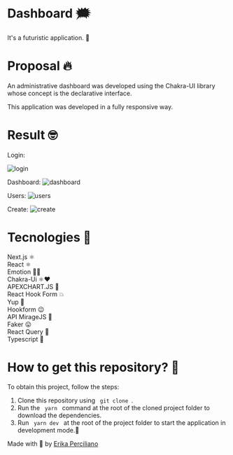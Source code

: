 # Dashboard 🗯️
It's a futuristic application. 🚀 <br />
# Proposal 🔥
An administrative dashboard was developed using the Chakra-UI library whose concept is the declarative interface.

This application was developed in a fully responsive way.

# Result 🤓

Login:

![login](https://user-images.githubusercontent.com/48223561/134430535-aa70c528-0c66-4e9a-9079-c3316f9dbe28.png)


Dashboard:
![dashboard](https://user-images.githubusercontent.com/48223561/134416242-18b3dc4b-3687-4298-b174-c8c9ec68c2a7.png)

Users:
![users](https://user-images.githubusercontent.com/48223561/134544218-55969f19-5f3b-4d06-86cd-aa1e08e1668b.png)

Create:
![create](https://user-images.githubusercontent.com/48223561/134544540-6bf359a1-a44f-43f3-8518-a5be01ad7ad7.png)



# Tecnologies 🚀
Next.js ⚛️ <br />
React ⚛️ <br />
Emotion 💅🏻 <br />
Chakra-Ui ⚛️❤️ <br />
APEXCHART.JS 🤩 <br />
React Hook Form 💥 <br />
Yup 🤘 <br />
Hookform  😉 <br />
API MirageJS 🤯 <br />
Faker 😛 <br />
React Query 🤙 <br />
Typescript 🦕
# How to get this repository? 🤔
To obtain this project, follow the steps:
1. Clone this repository using <code> git clone </code>.
2. Run the <code> yarn </code> command at the root of the cloned project folder to download the dependencies.
3. Run <code> yarn dev </code> at the root of the project folder to start the application in development mode.🚀

Made with 💜 by [Erika Perciliano](https://github.com/erikaperciliano)
<br />
